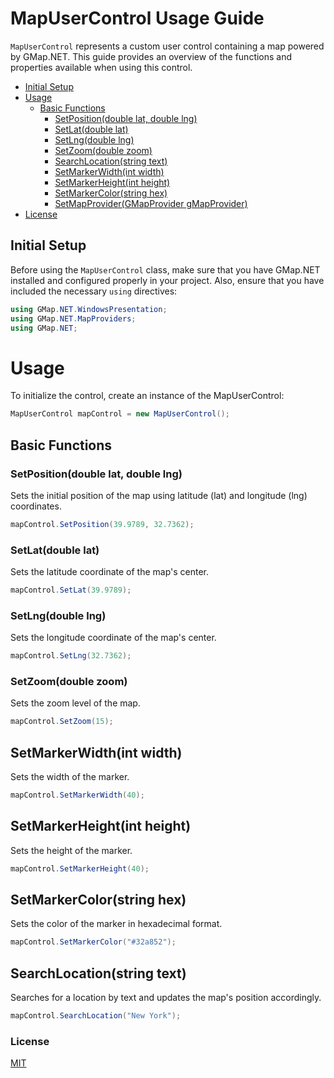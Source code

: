 ﻿# MapUserControl Usage Guide

`MapUserControl` represents a custom user control containing a map powered by GMap.NET. This guide provides an overview of the functions and properties available when using this control.

- [Initial Setup](#initial-setup)
- [Usage](#usage)
  - [Basic Functions](#basic-functions)
    - [SetPosition(double lat, double lng)](#setpositiondouble-lat-double-lng)
    - [SetLat(double lat)](#setlatdouble-lat)
    - [SetLng(double lng)](#setlngdouble-lng)
    - [SetZoom(double zoom)](#setzoomdouble-zoom)
    - [SearchLocation(string text)](#searchlocationstring-text)
    - [SetMarkerWidth(int width)](#setmarkerwidthint-width)
    - [SetMarkerHeight(int height)](#setmarkerheightint-height)
    - [SetMarkerColor(string hex)](#setmarkercolorstring-hex)
    - [SetMapProvider(GMapProvider gMapProvider)](#setmapprovidergmapprovider-gmapprovider)
- [License](#license)

## Initial Setup

Before using the `MapUserControl` class, make sure that you have GMap.NET installed and configured properly in your project. Also, ensure that you have included the necessary `using` directives:

```csharp
using GMap.NET.WindowsPresentation;
using GMap.NET.MapProviders;
using GMap.NET;
```
# Usage

To initialize the control, create an instance of the MapUserControl:
```csharp
MapUserControl mapControl = new MapUserControl();
```
## Basic Functions

### SetPosition(double lat, double lng)
Sets the initial position of the map using latitude (lat) and longitude (lng) coordinates.

```csharp
mapControl.SetPosition(39.9789, 32.7362);
```

### SetLat(double lat)
Sets the latitude coordinate of the map's center.

```csharp
mapControl.SetLat(39.9789);
```


### SetLng(double lng)
Sets the longitude coordinate of the map's center.

```csharp
mapControl.SetLng(32.7362);
```

### SetZoom(double zoom)
Sets the zoom level of the map.

```csharp
mapControl.SetZoom(15);
```

## SetMarkerWidth(int width)
Sets the width of the marker.

```csharp
mapControl.SetMarkerWidth(40);
```
## SetMarkerHeight(int height)
Sets the height of the marker.

```csharp
mapControl.SetMarkerHeight(40);
```
## SetMarkerColor(string hex)
Sets the color of the marker in hexadecimal format.

```csharp
mapControl.SetMarkerColor("#32a852");
```

## SearchLocation(string text)
Searches for a location by text and updates the map's position accordingly.

```csharp
mapControl.SearchLocation("New York");
```

### License
[MIT](https://choosealicense.com/licenses/mit/)